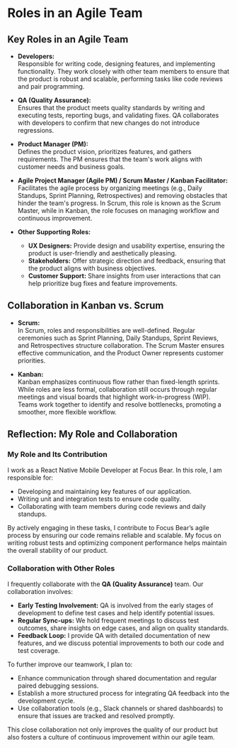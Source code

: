 # Roles in an Agile Team

## Key Roles in an Agile Team

- **Developers:**  
  Responsible for writing code, designing features, and implementing functionality. They work closely with other team members to ensure that the product is robust and scalable, performing tasks like code reviews and pair programming.

- **QA (Quality Assurance):**  
  Ensures that the product meets quality standards by writing and executing tests, reporting bugs, and validating fixes. QA collaborates with developers to confirm that new changes do not introduce regressions.

- **Product Manager (PM):**  
  Defines the product vision, prioritizes features, and gathers requirements. The PM ensures that the team's work aligns with customer needs and business goals.

- **Agile Project Manager (Agile PM) / Scrum Master / Kanban Facilitator:**  
  Facilitates the agile process by organizing meetings (e.g., Daily Standups, Sprint Planning, Retrospectives) and removing obstacles that hinder the team's progress. In Scrum, this role is known as the Scrum Master, while in Kanban, the role focuses on managing workflow and continuous improvement.

- **Other Supporting Roles:**
  - **UX Designers:** Provide design and usability expertise, ensuring the product is user-friendly and aesthetically pleasing.
  - **Stakeholders:** Offer strategic direction and feedback, ensuring that the product aligns with business objectives.
  - **Customer Support:** Share insights from user interactions that can help prioritize bug fixes and feature improvements.

## Collaboration in Kanban vs. Scrum

- **Scrum:**  
  In Scrum, roles and responsibilities are well-defined. Regular ceremonies such as Sprint Planning, Daily Standups, Sprint Reviews, and Retrospectives structure collaboration. The Scrum Master ensures effective communication, and the Product Owner represents customer priorities.

- **Kanban:**  
  Kanban emphasizes continuous flow rather than fixed-length sprints. While roles are less formal, collaboration still occurs through regular meetings and visual boards that highlight work-in-progress (WIP). Teams work together to identify and resolve bottlenecks, promoting a smoother, more flexible workflow.

## Reflection: My Role and Collaboration

### My Role and Its Contribution

I work as a React Native Mobile Developer at Focus Bear. In this role, I am responsible for:

- Developing and maintaining key features of our application.
- Writing unit and integration tests to ensure code quality.
- Collaborating with team members during code reviews and daily standups.

By actively engaging in these tasks, I contribute to Focus Bear’s agile process by ensuring our code remains reliable and scalable. My focus on writing robust tests and optimizing component performance helps maintain the overall stability of our product.

### Collaboration with Other Roles

I frequently collaborate with the **QA (Quality Assurance)** team. Our collaboration involves:

- **Early Testing Involvement:** QA is involved from the early stages of development to define test cases and help identify potential issues.
- **Regular Sync-ups:** We hold frequent meetings to discuss test outcomes, share insights on edge cases, and align on quality standards.
- **Feedback Loop:** I provide QA with detailed documentation of new features, and we discuss potential improvements to both our code and test coverage.

To further improve our teamwork, I plan to:

- Enhance communication through shared documentation and regular paired debugging sessions.
- Establish a more structured process for integrating QA feedback into the development cycle.
- Use collaboration tools (e.g., Slack channels or shared dashboards) to ensure that issues are tracked and resolved promptly.

This close collaboration not only improves the quality of our product but also fosters a culture of continuous improvement within our agile team.
